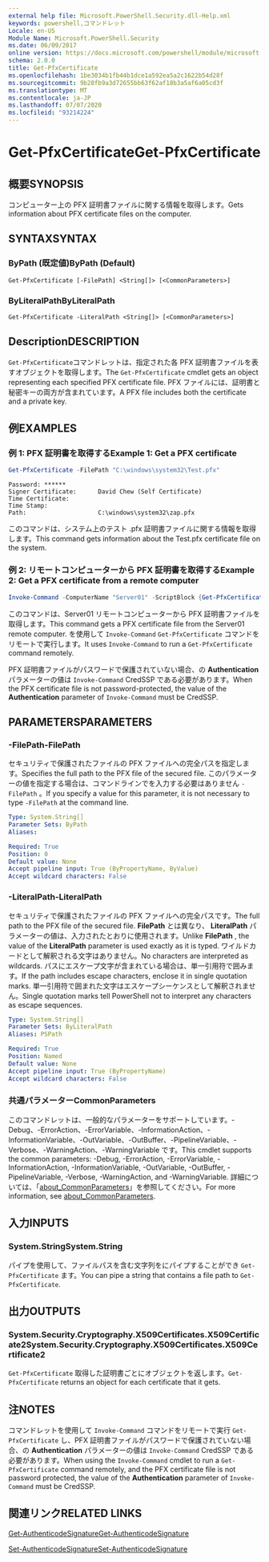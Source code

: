 ```yaml
---
external help file: Microsoft.PowerShell.Security.dll-Help.xml
keywords: powershell,コマンドレット
Locale: en-US
Module Name: Microsoft.PowerShell.Security
ms.date: 06/09/2017
online version: https://docs.microsoft.com/powershell/module/microsoft.powershell.security/get-pfxcertificate?view=powershell-5.1&WT.mc_id=ps-gethelp
schema: 2.0.0
title: Get-PfxCertificate
ms.openlocfilehash: 1be3034b1fb44b1dce1a592ea5a2c1622b54d28f
ms.sourcegitcommit: 9b28fb9a3d72655bb63f62af18b3a5af6a05cd3f
ms.translationtype: MT
ms.contentlocale: ja-JP
ms.lasthandoff: 07/07/2020
ms.locfileid: "93214224"
---
```

# <span data-ttu-id="c7049-103">Get-PfxCertificate</span><span class="sxs-lookup"><span data-stu-id="c7049-103">Get-PfxCertificate</span></span>

## <span data-ttu-id="c7049-104">概要</span><span class="sxs-lookup"><span data-stu-id="c7049-104">SYNOPSIS</span></span>
<span data-ttu-id="c7049-105">コンピューター上の PFX 証明書ファイルに関する情報を取得します。</span><span class="sxs-lookup"><span data-stu-id="c7049-105">Gets information about PFX certificate files on the computer.</span></span>

## <span data-ttu-id="c7049-106">SYNTAX</span><span class="sxs-lookup"><span data-stu-id="c7049-106">SYNTAX</span></span>

### <span data-ttu-id="c7049-107">ByPath (既定値)</span><span class="sxs-lookup"><span data-stu-id="c7049-107">ByPath (Default)</span></span>

```
Get-PfxCertificate [-FilePath] <String[]> [<CommonParameters>]
```

### <span data-ttu-id="c7049-108">ByLiteralPath</span><span class="sxs-lookup"><span data-stu-id="c7049-108">ByLiteralPath</span></span>

```
Get-PfxCertificate -LiteralPath <String[]> [<CommonParameters>]
```

## <span data-ttu-id="c7049-109">Description</span><span class="sxs-lookup"><span data-stu-id="c7049-109">DESCRIPTION</span></span>

<span data-ttu-id="c7049-110">`Get-PfxCertificate`コマンドレットは、指定された各 PFX 証明書ファイルを表すオブジェクトを取得します。</span><span class="sxs-lookup"><span data-stu-id="c7049-110">The `Get-PfxCertificate` cmdlet gets an object representing each specified PFX certificate file.</span></span>
<span data-ttu-id="c7049-111">PFX ファイルには、証明書と秘密キーの両方が含まれています。</span><span class="sxs-lookup"><span data-stu-id="c7049-111">A PFX file includes both the certificate and a private key.</span></span>

## <span data-ttu-id="c7049-112">例</span><span class="sxs-lookup"><span data-stu-id="c7049-112">EXAMPLES</span></span>

### <span data-ttu-id="c7049-113">例 1: PFX 証明書を取得する</span><span class="sxs-lookup"><span data-stu-id="c7049-113">Example 1: Get a PFX certificate</span></span>

```powershell
Get-PfxCertificate -FilePath "C:\windows\system32\Test.pfx"
```

```output
Password: ******
Signer Certificate:      David Chew (Self Certificate)
Time Certificate:
Time Stamp:
Path:                    C:\windows\system32\zap.pfx
```

<span data-ttu-id="c7049-114">このコマンドは、システム上のテスト .pfx 証明書ファイルに関する情報を取得します。</span><span class="sxs-lookup"><span data-stu-id="c7049-114">This command gets information about the Test.pfx certificate file on the system.</span></span>

### <span data-ttu-id="c7049-115">例 2: リモートコンピューターから PFX 証明書を取得する</span><span class="sxs-lookup"><span data-stu-id="c7049-115">Example 2: Get a PFX certificate from a remote computer</span></span>

```powershell
Invoke-Command -ComputerName "Server01" -ScriptBlock {Get-PfxCertificate -FilePath "C:\Text\TestNoPassword.pfx"} -Authentication CredSSP
```

<span data-ttu-id="c7049-116">このコマンドは、Server01 リモートコンピューターから PFX 証明書ファイルを取得します。</span><span class="sxs-lookup"><span data-stu-id="c7049-116">This command gets a PFX certificate file from the Server01 remote computer.</span></span> <span data-ttu-id="c7049-117">を使用して `Invoke-Command` `Get-PfxCertificate` コマンドをリモートで実行します。</span><span class="sxs-lookup"><span data-stu-id="c7049-117">It uses `Invoke-Command` to run a `Get-PfxCertificate` command remotely.</span></span>

<span data-ttu-id="c7049-118">PFX 証明書ファイルがパスワードで保護されていない場合、の **Authentication** パラメーターの値は `Invoke-Command` CredSSP である必要があります。</span><span class="sxs-lookup"><span data-stu-id="c7049-118">When the PFX certificate file is not password-protected, the value of the **Authentication** parameter of `Invoke-Command` must be CredSSP.</span></span>

## <span data-ttu-id="c7049-119">PARAMETERS</span><span class="sxs-lookup"><span data-stu-id="c7049-119">PARAMETERS</span></span>

### <span data-ttu-id="c7049-120">-FilePath</span><span class="sxs-lookup"><span data-stu-id="c7049-120">-FilePath</span></span>

<span data-ttu-id="c7049-121">セキュリティで保護されたファイルの PFX ファイルへの完全パスを指定します。</span><span class="sxs-lookup"><span data-stu-id="c7049-121">Specifies the full path to the PFX file of the secured file.</span></span> <span data-ttu-id="c7049-122">このパラメーターの値を指定する場合は、コマンドラインでを入力する必要はありません `-FilePath` 。</span><span class="sxs-lookup"><span data-stu-id="c7049-122">If you specify a value for this parameter, it is not necessary to type `-FilePath` at the command line.</span></span>

```yaml
Type: System.String[]
Parameter Sets: ByPath
Aliases:

Required: True
Position: 0
Default value: None
Accept pipeline input: True (ByPropertyName, ByValue)
Accept wildcard characters: False
```

### <span data-ttu-id="c7049-123">-LiteralPath</span><span class="sxs-lookup"><span data-stu-id="c7049-123">-LiteralPath</span></span>

<span data-ttu-id="c7049-124">セキュリティで保護されたファイルの PFX ファイルへの完全パスです。</span><span class="sxs-lookup"><span data-stu-id="c7049-124">The full path to the PFX file of the secured file.</span></span> <span data-ttu-id="c7049-125">**FilePath** とは異なり、 **LiteralPath** パラメーターの値は、入力されたとおりに使用されます。</span><span class="sxs-lookup"><span data-stu-id="c7049-125">Unlike **FilePath** , the value of the **LiteralPath** parameter is used exactly as it is typed.</span></span> <span data-ttu-id="c7049-126">ワイルドカードとして解釈される文字はありません。</span><span class="sxs-lookup"><span data-stu-id="c7049-126">No characters are interpreted as wildcards.</span></span> <span data-ttu-id="c7049-127">パスにエスケープ文字が含まれている場合は、単一引用符で囲みます。</span><span class="sxs-lookup"><span data-stu-id="c7049-127">If the path includes escape characters, enclose it in single quotation marks.</span></span> <span data-ttu-id="c7049-128">単一引用符で囲まれた文字はエスケープシーケンスとして解釈されません。</span><span class="sxs-lookup"><span data-stu-id="c7049-128">Single quotation marks tell PowerShell not to interpret any characters as escape sequences.</span></span>

```yaml
Type: System.String[]
Parameter Sets: ByLiteralPath
Aliases: PSPath

Required: True
Position: Named
Default value: None
Accept pipeline input: True (ByPropertyName)
Accept wildcard characters: False
```

### <span data-ttu-id="c7049-129">共通パラメーター</span><span class="sxs-lookup"><span data-stu-id="c7049-129">CommonParameters</span></span>

<span data-ttu-id="c7049-130">このコマンドレットは、一般的なパラメーターをサポートしています。-Debug、-ErrorAction、-ErrorVariable、-InformationAction、-InformationVariable、-OutVariable、-OutBuffer、-PipelineVariable、-Verbose、-WarningAction、-WarningVariable です。</span><span class="sxs-lookup"><span data-stu-id="c7049-130">This cmdlet supports the common parameters: -Debug, -ErrorAction, -ErrorVariable, -InformationAction, -InformationVariable, -OutVariable, -OutBuffer, -PipelineVariable, -Verbose, -WarningAction, and -WarningVariable.</span></span> <span data-ttu-id="c7049-131">詳細については、「[about_CommonParameters](https://go.microsoft.com/fwlink/?LinkID=113216)」を参照してください。</span><span class="sxs-lookup"><span data-stu-id="c7049-131">For more information, see [about_CommonParameters](https://go.microsoft.com/fwlink/?LinkID=113216).</span></span>

## <span data-ttu-id="c7049-132">入力</span><span class="sxs-lookup"><span data-stu-id="c7049-132">INPUTS</span></span>

### <span data-ttu-id="c7049-133">System.String</span><span class="sxs-lookup"><span data-stu-id="c7049-133">System.String</span></span>

<span data-ttu-id="c7049-134">パイプを使用して、ファイルパスを含む文字列をにパイプすることができ `Get-PfxCertificate` ます。</span><span class="sxs-lookup"><span data-stu-id="c7049-134">You can pipe a string that contains a file path to `Get-PfxCertificate`.</span></span>

## <span data-ttu-id="c7049-135">出力</span><span class="sxs-lookup"><span data-stu-id="c7049-135">OUTPUTS</span></span>

### <span data-ttu-id="c7049-136">System.Security.Cryptography.X509Certificates.X509Certificate2</span><span class="sxs-lookup"><span data-stu-id="c7049-136">System.Security.Cryptography.X509Certificates.X509Certificate2</span></span>

<span data-ttu-id="c7049-137">`Get-PfxCertificate` 取得した証明書ごとにオブジェクトを返します。</span><span class="sxs-lookup"><span data-stu-id="c7049-137">`Get-PfxCertificate` returns an object for each certificate that it gets.</span></span>

## <span data-ttu-id="c7049-138">注</span><span class="sxs-lookup"><span data-stu-id="c7049-138">NOTES</span></span>

<span data-ttu-id="c7049-139">コマンドレットを使用して `Invoke-Command` コマンドをリモートで実行 `Get-PfxCertificate` し、PFX 証明書ファイルがパスワードで保護されていない場合、の **Authentication** パラメーターの値は `Invoke-Command` CredSSP である必要があります。</span><span class="sxs-lookup"><span data-stu-id="c7049-139">When using the `Invoke-Command` cmdlet to run a `Get-PfxCertificate` command remotely, and the PFX certificate file is not password protected, the value of the **Authentication** parameter of `Invoke-Command` must be CredSSP.</span></span>

## <span data-ttu-id="c7049-140">関連リンク</span><span class="sxs-lookup"><span data-stu-id="c7049-140">RELATED LINKS</span></span>

[<span data-ttu-id="c7049-141">Get-AuthenticodeSignature</span><span class="sxs-lookup"><span data-stu-id="c7049-141">Get-AuthenticodeSignature</span></span>](Get-AuthenticodeSignature.md)

[<span data-ttu-id="c7049-142">Set-AuthenticodeSignature</span><span class="sxs-lookup"><span data-stu-id="c7049-142">Set-AuthenticodeSignature</span></span>](Set-AuthenticodeSignature.md)

